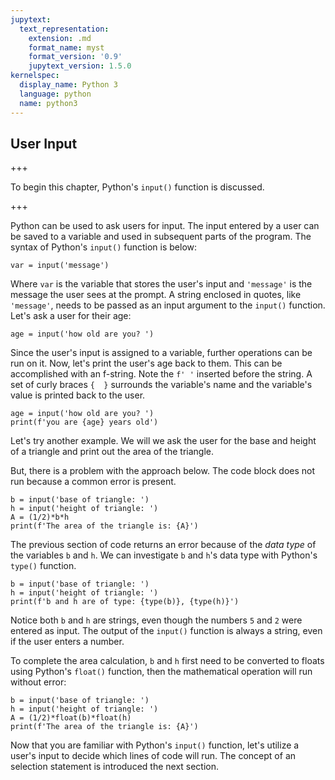 ```yaml
---
jupytext:
  text_representation:
    extension: .md
    format_name: myst
    format_version: '0.9'
    jupytext_version: 1.5.0
kernelspec:
  display_name: Python 3
  language: python
  name: python3
---
```


## User Input

+++

To begin this chapter, Python's ```input()``` function is discussed. 

+++

Python can be used to ask users for input. The input entered by a user can be saved to a variable and used in subsequent parts of the program. The syntax of Python's ```input()``` function is below:

```
var = input('message')
```

Where ```var``` is the variable that stores the user's input and ```'message'``` is the message the user sees at the prompt. A string enclosed in quotes, like ```'message'```, needs to be passed as an input argument to the ```input()``` function.  Let's ask a user for their age:

```{code-cell} ipython3
age = input('how old are you? ')
```

Since the user's input is assigned to a variable, further operations can be run on it. Now, let's print the user's age back to them. This can be accomplished with an f-string. Note the ```f' '``` inserted before the string. A set of curly braces ```{  }``` surrounds the variable's name and the variable's value is printed back to the user.

```{code-cell} ipython3
age = input('how old are you? ')
print(f'you are {age} years old')
```

Let's try another example. We will we ask the user for the base and height of a triangle and print out the area of the triangle. 

But, there is a problem with the approach below. The code block does not run because a common error is present.

```{code-cell} ipython3
b = input('base of triangle: ')
h = input('height of triangle: ')
A = (1/2)*b*h
print(f'The area of the triangle is: {A}')
```

The previous section of code returns an error because of the _data type_ of the variables ```b``` and ```h```. We can investigate ```b``` and ```h```'s data type with Python's ```type()``` function.

```{code-cell} ipython3
b = input('base of triangle: ')
h = input('height of triangle: ')
print(f'b and h are of type: {type(b)}, {type(h)}')
```

Notice both ```b``` and ```h``` are strings, even though the numbers ```5``` and ```2``` were entered as input. The output of the ```input()``` function is always a string, even if the user enters a number. 

To complete the area calculation, ```b``` and ```h``` first need to be converted to floats using Python's ```float()``` function, then the mathematical operation will run without error:

```{code-cell} ipython3
b = input('base of triangle: ')
h = input('height of triangle: ')
A = (1/2)*float(b)*float(h)
print(f'The area of the triangle is: {A}')
```

Now that you are familiar with Python's ```input()``` function, let's utilize a user's input to decide which lines of code will run. The concept of an selection statement is introduced the next section. 

```{code-cell} ipython3

```
